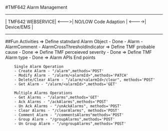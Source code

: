 #TMF642 Alarm Management

 ------------------        ----------------------         ------------
| TMF642 WEBSERVICE| <--->| NO/LOW Code Adaption | <---->| Device/EMS |
 ------------------        ----------------------         ------------


 ##Fun Activities
 => Define statndard Alarm Object - Done
    - Alarm
    - AlarmComment
    - AlarmCrossThresholdIndicator
 => Define TMF probable cause - Done
 => Define TMF perceieved severity - Done
 => Define TMF Alarm type - Done
 => Alarm APIs End points
 
        Single Alarm Operation
        - Create Alarm - "/alarm",methods='POST'
        - Modify Alarm - "/alarm/<alarmId>",methods='PATCH'
        - Delete/Clear Alarm - "/alarm/<alarmId>/clear", methods='POST'
        - Get Alarm - "/alarm/<alarmId>",methods='GET'

        Multiple Alarms Operations
        - Get Alarms - "/alarms",methods='GET'
        - Ack Alarms - "/ackAlarms",methods='POST'
        - Un Ack Alarms - "/unAckAlarms", methods='POST'
        - Clear Alarms - "/clearAlarms", methods='POST'
        - Comment Alarm - "/commentsAlarms"methods='POST'
        - Group Alarm - "/groupAlarms",methods='POST'
        - Un Group Alarm - "/ungroupAlarms",methods='POST'
     

 